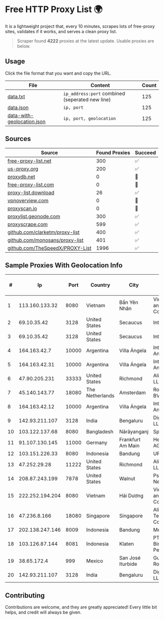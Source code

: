 
# Free HTTP Proxy List 🌍

It is a lightweight project that, every 10 minutes, scrapes lots of free-proxy sites, validates if it works, and serves a clean proxy list.


> Scraper found **4222** proxies at the latest update. Usable proxies are below.

## Usage

Click the file format that you want and copy the URL.


|File|Content|Count|
|----|-------|-----|
|[data.txt](https://raw.githubusercontent.com/themiralay/Proxy-List-World/master/data.txt)|`ip_address:port` combined (seperated new line)|125|
|[data.json](https://raw.githubusercontent.com/themiralay/Proxy-List-World/master/data.json)|`ip, port`|125|
|[data-with-geolocation.json](https://raw.githubusercontent.com/themiralay/Proxy-List-World/master/data-with-geolocation.json)|`ip, port, geolocation`|125|

## Sources

|Source|Found Proxies|Succeed|
|------|-------------|-------|
|[free-proxy-list.net](https://free-proxy-list.net)|300|✅|
|[us-proxy.org](https://www.us-proxy.org)|200|✅|
|[proxydb.net](http://proxydb.net)|0|🚫|
|[free-proxy-list.com](https://free-proxy-list.com/?page=&port=&type%5B%5D=http&type%5B%5D=https&up_time=0&search=Search)|0|🚫|
|[proxy-list.download](https://www.proxy-list.download/HTTP)|26|✅|
|[vpnoverview.com](https://vpnoverview.com/privacy/anonymous-browsing/free-proxy-servers)|0|🚫|
|[proxyscan.io](https://www.proxyscan.io)|0|🚫|
|[proxylist.geonode.com](https://proxylist.geonode.com/api/proxy-list?limit=300&page=1&sort_by=lastChecked&sort_type=desc&protocols=http,https)|300|✅|
|[proxyscrape.com](https://api.proxyscrape.com/v2/?request=displayproxies&protocol=http&timeout=10000&country=all&ssl=all&anonymity=all)|599|✅|
|[github.com/clarketm/proxy-list](https://raw.githubusercontent.com/clarketm/proxy-list/master/proxy-list-raw.txt)|400|✅|
|[github.com/monosans/proxy-list](https://raw.githubusercontent.com/monosans/proxy-list/main/proxies/http.txt)|401|✅|
|[github.com/TheSpeedX/PROXY-List](https://raw.githubusercontent.com/TheSpeedX/PROXY-List/master/http.txt)|1996|✅|


## Sample Proxies With Geolocation Info

|#|Ip|Port|Country|City|Internet Service Provider|
|-|--|----|-------|----|-------------------------|
|1|113.160.133.32|8080|Vietnam|Bẩn Yên Nhân|VietNam Post and Telecom Corporation|
|2|69.10.35.42|3128|United States|Secaucus|Interserver, Inc|
|3|69.10.35.42|3128|United States|Secaucus|Interserver, Inc|
|4|164.163.42.7|10000|Argentina|Villa Ángela|Interret Villa Angela SRL|
|5|164.163.42.31|10000|Argentina|Villa Ángela|Interret Villa Angela SRL|
|6|47.90.205.231|33333|United States|Richmond|Alibaba.com LLC|
|7|45.140.143.77|18080|The Netherlands|Amsterdam|RoyaleHosting BV|
|8|164.163.42.12|10000|Argentina|Villa Ángela|Interret Villa Angela SRL|
|9|142.93.211.107|3128|India|Bengaluru|DigitalOcean, LLC|
|10|103.122.137.68|8080|Bangladesh|Nārāyanganj|SpaceNet Ltd|
|11|91.107.130.145|11000|Germany|Frankfurt Am Main|Hetzner Online AG|
|12|103.151.226.33|8080|Indonesia|Bandung|URBANACCESS|
|13|47.252.29.28|11222|United States|Richmond|Alibaba Cloud LLC|
|14|208.87.243.199|7878|United States|Walnut|Psychz Networks|
|15|222.252.194.204|8080|Vietnam|Hải Dương|VietNam Post and Telecom Corporation|
|16|47.236.8.166|18080|Singapore|Singapore|Alibaba (US) Technology Co., Ltd.|
|17|202.138.247.146|8009|Indonesia|Bandung|Melsa-i-net|
|18|103.126.87.144|8081|Indonesia|Klaten|PT. Rasi Bintang Perkasa|
|19|38.65.172.4|999|Mexico|San José Iturbide|Guillermo Robles Ramirez|
|20|142.93.211.107|3128|India|Bengaluru|DigitalOcean, LLC|



## Contributing

Contributions are welcome, and they are greatly appreciated! Every
little bit helps, and credit will always be given.

